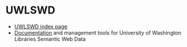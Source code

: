 # UWLSWD
- [UWLSWD index page](https://uwlib-cams.github.io/uwlswd/)
- [Documentation](https://github.com/uwlib-cams/uwlswd/wiki) and management tools for University of Washington Libraries Semantic Web Data
